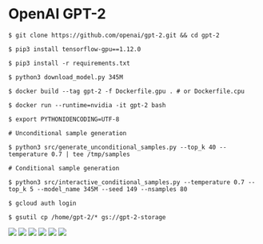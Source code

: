 # OpenAI GPT-2 

```
$ git clone https://github.com/openai/gpt-2.git && cd gpt-2  

$ pip3 install tensorflow-gpu==1.12.0  

$ pip3 install -r requirements.txt  

$ python3 download_model.py 345M  

$ docker build --tag gpt-2 -f Dockerfile.gpu . # or Dockerfile.cpu  

$ docker run --runtime=nvidia -it gpt-2 bash  

$ export PYTHONIOENCODING=UTF-8  

# Unconditional sample generation  

$ python3 src/generate_unconditional_samples.py --top_k 40 --temperature 0.7 | tee /tmp/samples

# Conditional sample generation

$ python3 src/interactive_conditional_samples.py --temperature 0.7 --top_k 5 --model_name 345M --seed 149 --nsamples 80 
```

```
$ gcloud auth login

$ gsutil cp /home/gpt-2/* gs://gpt-2-storage
```

<img src=https://github.com/RubensZimbres/Repo-2019/blob/master/OpenAI-GPT-2/PIcs/gpt-2_1.JPG>  

<img src=https://github.com/RubensZimbres/Repo-2019/blob/master/OpenAI-GPT-2/PIcs/gpt-2_4.JPG>  

<img src=https://github.com/RubensZimbres/Repo-2019/blob/master/OpenAI-GPT-2/PIcs/gpt-2_4.1.JPG>  

<img src=https://github.com/RubensZimbres/Repo-2019/blob/master/OpenAI-GPT-2/PIcs/gpt-2_5.JPG>  

<img src=https://github.com/RubensZimbres/Repo-2019/blob/master/OpenAI-GPT-2/PIcs/gpt-2_02.png>  

<img src=https://github.com/RubensZimbres/Repo-2019/blob/master/OpenAI-GPT-2/PIcs/gpt-2_03.png>  


